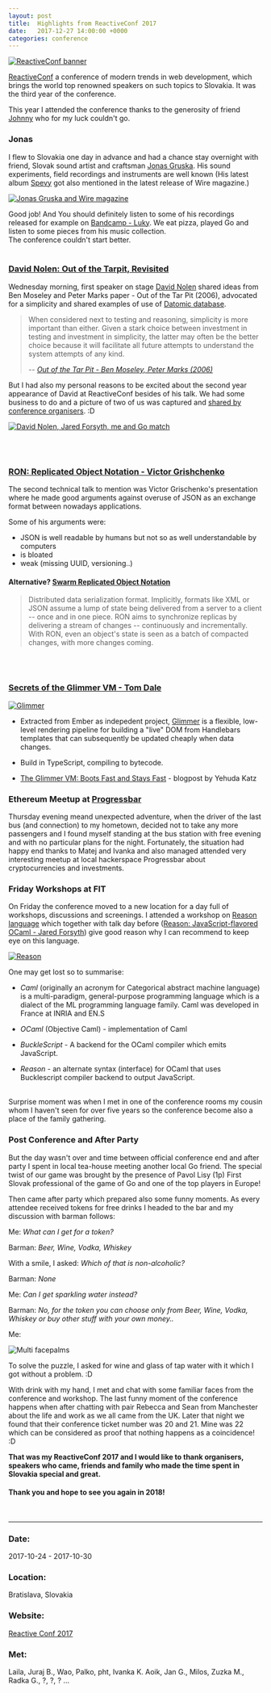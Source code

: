 ```yaml
---
layout: post
title:  Highlights from ReactiveConf 2017
date:   2017-12-27 14:00:00 +0000
categories: conference
---
```

[![ReactiveConf banner](/notes/images/2017-10-25-reactiveconf-2017-highlights/preview/reactive.jpg)](/notes/images/2017-10-25-reactiveconf-2017-highlights/reactive.jpg)

[ReactiveConf](https://reactiveconf.com/) a conference of modern trends in web development, which brings the world top renowned speakers on such topics to Slovakia. It was the third year of the conference.

This year I attended the conference thanks to the generosity of friend [Johnny](http://mathalope.co.uk/) who for my luck couldn't go.

### Jonas

I flew to Slovakia one day in advance and had a chance stay overnight with friend, Slovak sound artist and craftsman [Jonas Gruska](https://lom.audio/artists/jonas-gruska/). His sound experiments, field recordings and instruments are well known (His latest album [Spevy](https://lom.audio/releases/jonas-gruska-spevy/) got also mentioned in the latest release of Wire magazine.)

[![Jonas Gruska and Wire magazine](/notes/images/2017-10-25-reactiveconf-2017-highlights/preview/jonas_wire.jpg)](/notes/images/2017-10-25-reactiveconf-2017-highlights/jonas_wire.jpg)

Good job! And You should definitely listen to some of his recordings released for example on [Bandcamp - Luky](https://jonasgruska.bandcamp.com/album/l-ky).
We eat pizza, played Go and listen to some pieces from his music collection.<br/>
The conference couldn't start better.
<br/>
<br/>

### [David Nolen: Out of the Tarpit, Revisited](https://www.youtube.com/watch?v=7y1phdZkLw4)

Wednesday morning, first speaker on stage [David Nolen](https://twitter.com/swannodette) shared ideas from Ben Moseley and Peter Marks paper - Out of the Tar Pit (2006), advocated for a simplicity and shared examples of use of [Datomic database](http://www.datomic.com/).

> When considered next to testing and reasoning, simplicity
is more important than either. Given a stark choice between investment
in testing and investment in simplicity, the latter may often be the better
choice because it will facilitate all future attempts to understand the system attempts of any kind.
>
> -- <cite>[Out of the Tar Pit - Ben Moseley, Peter Marks (2006)](http://curtclifton.net/papers/MoseleyMarks06a.pdf)</cite>

But I had also my personal reasons to be excited about the second year appearance of David at ReactiveConf besides of his talk. We had some business to do and a picture of two of us was captured and [shared by conference organisers](https://twitter.com/ReactiveConf/status/925080643024891904). :D

[![David Nolen, Jared Forsyth, me and Go match](/notes/images/2017-10-25-reactiveconf-2017-highlights/preview/david_go.jpg)](/notes/images/2017-10-25-reactiveconf-2017-highlights/david_go.jpg)

<br/>
<br/>

### [RON: Replicated Object Notation - Victor Grishchenko](https://www.youtube.com/watch?v=0Xx9kkTMi10)

The second technical talk to mention was Victor Grischenko's presentation where he made good arguments against overuse of JSON as an exchange format between nowadays applications.

Some of his arguments were:

- JSON is well readable by humans but not so as well understandable by computers
- is bloated
- weak (missing UUID, versioning..)

#### Alternative? [Swarm Replicated Object Notation](https://github.com/gritzko/swarm-ron)

> Distributed data serialization format.
Implicitly, formats like XML or JSON assume a lump of state being delivered from a server to a client -- once and in one piece.
RON aims to synchronize replicas by delivering a stream of changes -- continuously and incrementally.
With RON, even an object's state is seen as a batch of compacted changes, with more changes coming.
>


<br/>
<br/>

### [Secrets of the Glimmer VM - Tom Dale](https://www.youtube.com/watch?v=nXCSloXZ-wc)
[![Glimmer](/notes/images/2017-10-25-reactiveconf-2017-highlights/preview/glimmer.jpg)](/notes/images/2017-10-25-reactiveconf-2017-highlights/glimmer.jpg)

- Extracted from Ember as indepedent project, [Glimmer](https://glimmerjs.com/
) is a flexible, low-level rendering pipeline for building a "live" DOM from Handlebars templates that can subsequently be updated cheaply when data changes.

- Build in TypeScript, compiling to bytecode.

- [The Glimmer VM: Boots Fast and Stays Fast](http://yehudakatz.com/2017/04/05/the-glimmer-vm-boots-fast-and-stays-fast/) - blogpost by Yehuda Katz


### Ethereum Meetup at [Progressbar](https://www.progressbar.sk)

Thursday evening meand unexpected adventure, when the driver of the last bus (and connection) to my hometown, decided not to take any more passengers and I found myself standing at the bus station with free evening and with no particular plans for the night. Fortunately, the situation had happy end thanks to Matej and Ivanka and also managed attended very interesting meetup at local hackerspace Progressbar about cryptocurrencies and investments.

### Friday Workshops at FIT

On Friday the conference moved to a new location for a day full of workshops, discussions and screenings.
I attended a workshop on [Reason language](https://reasonml.github.io/) which together with talk day before ([Reason: JavaScript-flavored OCaml - Jared Forsyth](https://www.youtube.com/watch?v=lN78ystnVw4)) give good reason why I can recommend to keep eye on this language.

[![Reason](/notes/images/2017-10-25-reactiveconf-2017-highlights/preview/reason.jpg)](/notes/images/2017-10-25-reactiveconf-2017-highlights/reason.jpg)

One may get lost so to summarise:

- *Caml* (originally an acronym for Categorical abstract machine language) is a multi-paradigm, general-purpose programming language which is a dialect of the ML programming language family.
Caml was developed in France at INRIA and EN.S

- *OCaml* (Objective Caml) - implementation of Caml

- *BuckleScript* - A backend for the OCaml compiler which emits JavaScript.

- *Reason* - an alternate syntax (interface) for OCaml that uses Bucklescript compiler backend to output JavaScript.

<br>
Surprise moment was when I met in one of the conference rooms my cousin whom I haven't seen for over five years so the
conference become also a place of the family gathering.
<br />

### Post Conference and After Party


But the day wasn't over and time between official conference end and after party I spent in local tea-house meeting another local Go friend.
The special twist of our game was brought by the presence of Pavol Lisy (1p) First Slovak professional of the game of Go and one of the top players in Europe!

Then came after party which prepared also some funny moments. As every attendee received tokens for free drinks I headed to the bar and my discussion with barman follows:

Me: *What can I get for a token?*

Barman: *Beer, Wine, Vodka, Whiskey*

With a smile, I asked: *Which of that is non-alcoholic?*

Barman: *None*

Me: *Can I get sparkling water instead?*

Barman: *No, for the token you can choose only from Beer, Wine, Vodka, Whiskey or buy other stuff with your own money..*

Me:

![Multi facepalms](/notes/images/2017-10-25-reactiveconf-2017-highlights/facepalm.jpg)

To solve the puzzle, I asked for wine and glass of tap water with it which I got without a problem. :D

With drink with my hand, I met and chat with some familiar faces from the conference and workshop.
The last funny moment of the conference happens when after chatting with pair Rebecca and Sean from Manchester about the life and work as we all came from the UK. Later that night we found that their conference ticket number was 20 and 21. Mine was 22 which can be considered as proof that nothing happens as a coincidence! :D


**That was my ReactiveConf 2017 and I would like to thank organisers, speakers who came, friends and family who made the time spent in Slovakia special and great.**
#### Thank you and hope to see you again in 2018!

<br/>

---


### Date:

2017-10-24 - 2017-10-30

### Location:

Bratislava, Slovakia

### Website:

[Reactive Conf 2017](https://reactiveconf.com/2017/)


### Met:

Laila, Juraj B., Wao, Palko, pht, Ivanka K. Aoik, Jan G., Milos, Zuzka M., Radka G., ?, ?, ? ...

